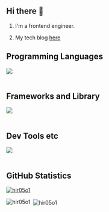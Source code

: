 ## Hi there 👋

1. I'm a frontend engineer.

2. My tech blog [here](https://zenn.dev/hir05o1)

## Programming Languages

<img src="https://skillicons.dev/icons?i=html,css,js,typescript,python,kotlin,swift" /> <br /><br />

## Frameworks and Library

<img src="https://skillicons.dev/icons?i=react,next,vue,nuxt,nodejs,express,flask,fastapi,android,apple" /> <br /><br />

## Dev Tools etc

<img src="https://skillicons.dev/icons?i=docker,git,github,vscode,linux,aws" /> <br /><br />

## GitHub Statistics


<p align="left"> <a href="https://github.com/ryo-ma/github-profile-trophy"><img src="https://github-profile-trophy.vercel.app/?username=hir05o1" alt="hir05o1" /></a> </p>




<p><img align="left" src="https://github-readme-stats.vercel.app/api/top-langs?username=hir05o1&show_icons=true&locale=en&layout=compact" alt="hir05o1" /></p>

<p>&nbsp;<img align="center" src="https://github-readme-stats.vercel.app/api?username=hir05o1&show_icons=true&locale=en&count_private=true" alt="hir05o1" /></p>
